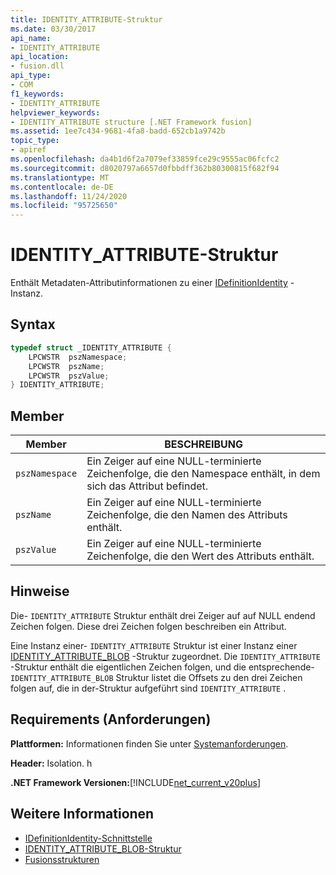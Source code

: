 ```yaml
---
title: IDENTITY_ATTRIBUTE-Struktur
ms.date: 03/30/2017
api_name:
- IDENTITY_ATTRIBUTE
api_location:
- fusion.dll
api_type:
- COM
f1_keywords:
- IDENTITY_ATTRIBUTE
helpviewer_keywords:
- IDENTITY_ATTRIBUTE structure [.NET Framework fusion]
ms.assetid: 1ee7c434-9681-4fa8-badd-652cb1a9742b
topic_type:
- apiref
ms.openlocfilehash: da4b1d6f2a7079ef33859fce29c9555ac06fcfc2
ms.sourcegitcommit: d8020797a6657d0fbbdff362b80300815f682f94
ms.translationtype: MT
ms.contentlocale: de-DE
ms.lasthandoff: 11/24/2020
ms.locfileid: "95725650"
---
```

# <a name="identity_attribute-structure"></a>IDENTITY_ATTRIBUTE-Struktur

Enthält Metadaten-Attributinformationen zu einer [IDefinitionIdentity](idefinitionidentity-interface.md) -Instanz.  
  
## <a name="syntax"></a>Syntax  
  
```cpp  
typedef struct _IDENTITY_ATTRIBUTE {  
    LPCWSTR  pszNamespace;  
    LPCWSTR  pszName;  
    LPCWSTR  pszValue;  
} IDENTITY_ATTRIBUTE;  
```  
  
## <a name="members"></a>Member  
  
|Member|BESCHREIBUNG|  
|------------|-----------------|  
|`pszNamespace`|Ein Zeiger auf eine NULL-terminierte Zeichenfolge, die den Namespace enthält, in dem sich das Attribut befindet.|  
|`pszName`|Ein Zeiger auf eine NULL-terminierte Zeichenfolge, die den Namen des Attributs enthält.|  
|`pszValue`|Ein Zeiger auf eine NULL-terminierte Zeichenfolge, die den Wert des Attributs enthält.|  
  
## <a name="remarks"></a>Hinweise  

 Die- `IDENTITY_ATTRIBUTE` Struktur enthält drei Zeiger auf auf NULL endend Zeichen folgen. Diese drei Zeichen folgen beschreiben ein Attribut.  
  
 Eine Instanz einer- `IDENTITY_ATTRIBUTE` Struktur ist einer Instanz einer [IDENTITY_ATTRIBUTE_BLOB](identity-attribute-blob-structure.md) -Struktur zugeordnet. Die `IDENTITY_ATTRIBUTE` -Struktur enthält die eigentlichen Zeichen folgen, und die entsprechende- `IDENTITY_ATTRIBUTE_BLOB` Struktur listet die Offsets zu den drei Zeichen folgen auf, die in der-Struktur aufgeführt sind `IDENTITY_ATTRIBUTE` .  
  
## <a name="requirements"></a>Requirements (Anforderungen)  

 **Plattformen:** Informationen finden Sie unter [Systemanforderungen](../../get-started/system-requirements.md).  
  
 **Header:** Isolation. h  
  
 **.NET Framework Versionen:**[!INCLUDE[net_current_v20plus](../../../../includes/net-current-v20plus-md.md)]  
  
## <a name="see-also"></a>Weitere Informationen

- [IDefinitionIdentity-Schnittstelle](idefinitionidentity-interface.md)
- [IDENTITY_ATTRIBUTE_BLOB-Struktur](identity-attribute-blob-structure.md)
- [Fusionsstrukturen](fusion-structures.md)
